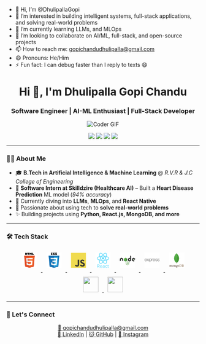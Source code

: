 - 👋 Hi, I’m @DhulipallaGopi  
- 👀 I’m interested in building intelligent systems, full-stack applications, and solving real-world problems  
- 🌱 I’m currently learning LLMs, and MLOps  
- 💞️ I’m looking to collaborate on AI/ML, full-stack, and open-source projects  
- 📫 How to reach me: gopichandudhulipalla@gmail.com  
- 😄 Pronouns: He/Him  
- ⚡ Fun fact: I can debug faster than I reply to texts 😄  

<!---
DhulipallaGopi/DhulipallaGopi is a ✨ special ✨ repository because its `README.md` (this file) appears on your GitHub profile.
You can click the Preview link to take a look at your changes.
--->

<h1 align="center">Hi 👋, I'm Dhulipalla Gopi Chandu</h1>
<h3 align="center">Software Engineer | AI-ML Enthusiast | Full-Stack Developer</h3>

<p align="center">
  <img src="https://media.giphy.com/media/SWoSkN6DxTszqIKEqv/giphy.gif" alt="Coder GIF" width="500">
</p>

<p align="center">
  <a href="mailto:gopichandudhulipalla@gmail.com"><img src="https://img.shields.io/badge/email-%23EA4335.svg?&style=for-the-badge&logo=gmail&logoColor=white" /></a>
  <a href="https://linkedin.com/in/dhulipalla-gopi" target="_blank"><img src="https://img.shields.io/badge/linkedin-%230077B5.svg?&style=for-the-badge&logo=linkedin&logoColor=white" /></a>
  <a href="https://github.com/DhulipallaGopi"><img src="https://img.shields.io/github/followers/DhulipallaGopi?label=Follow&style=social" /></a>
  <a href="https://instagram.com/gopi_dhulipalla_9999" target="_blank"><img src="https://img.shields.io/badge/Instagram-E4405F?style=for-the-badge&logo=instagram&logoColor=white" /></a>
</p>

---

### 🧑‍💻 About Me

- 🎓 **B.Tech in Artificial Intelligence & Machine Learning** @ *R.V.R & J.C College of Engineering*  
- 💼 **Software Intern at Skilldzire (Healthcare AI)** – Built a **Heart Disease Prediction** ML model (*94% accuracy*)  
- 🌱 Currently diving into **LLMs**, **MLOps**, and **React Native**  
- 🧠 Passionate about using tech to **solve real-world problems**  
- ✨ Building projects using **Python, React.js, MongoDB, and more**  

---

### 🛠️ Tech Stack

<p align="center">
  <a href="https://www.w3.org/html/" target="_blank">
    <img src="https://raw.githubusercontent.com/devicons/devicon/master/icons/html5/html5-original-wordmark.svg" width="40" height="40" style="margin: 10px;"/>
  </a>
  <a href="https://www.w3schools.com/css/" target="_blank">
    <img src="https://raw.githubusercontent.com/devicons/devicon/master/icons/css3/css3-original-wordmark.svg" width="40" height="40" style="margin: 10px;"/>
  </a>
  <a href="https://developer.mozilla.org/en-US/docs/Web/JavaScript" target="_blank">
    <img src="https://raw.githubusercontent.com/devicons/devicon/master/icons/javascript/javascript-original.svg" width="40" height="40" style="margin: 10px;"/>
  </a>
  <a href="https://reactjs.org/" target="_blank">
    <img src="https://raw.githubusercontent.com/devicons/devicon/master/icons/react/react-original-wordmark.svg" width="40" height="40" style="margin: 10px;"/>
  </a>
  <a href="https://nodejs.org" target="_blank">
    <img src="https://raw.githubusercontent.com/devicons/devicon/master/icons/nodejs/nodejs-original-wordmark.svg" width="40" height="40" style="margin: 10px;"/>
  </a>
  <a href="https://expressjs.com" target="_blank">
    <img src="https://raw.githubusercontent.com/devicons/devicon/master/icons/express/express-original-wordmark.svg" width="40" height="40" style="margin: 10px;"/>
  </a>
  <a href="https://www.mongodb.com/" target="_blank">
    <img src="https://raw.githubusercontent.com/devicons/devicon/master/icons/mongodb/mongodb-original-wordmark.svg" width="40" height="40" style="margin: 10px;"/>
  </a>
  <a href="https://www.postman.com/" target="_blank">
    <img src="https://www.vectorlogo.zone/logos/getpostman/getpostman-icon.svg" width="40" height="40" style="margin: 10px;"/>
  </a>
  <a href="https://cloud.google.com/" target="_blank">
    <img src="https://www.vectorlogo.zone/logos/google_cloud/google_cloud-icon.svg" width="40" height="40" style="margin: 10px;"/>
  </a>
</p>

---

### 🤝 Let's Connect

<p align="center">
  <a href="mailto:gopichandudhulipalla@gmail.com">📧 gopichandudhulipalla@gmail.com</a> <br>
  <a href="https://linkedin.com/in/dhulipalla-gopi">🔗 LinkedIn</a> |
  <a href="https://github.com/DhulipallaGopi">🐱 GitHub</a> |
  <a href="https://instagram.com/gopi_dhulipalla_9999">📸 Instagram</a>
</p>
